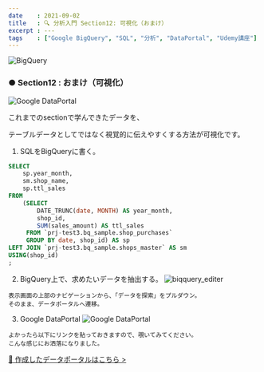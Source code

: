```yaml
---
date    : 2021-09-02
title   : 🔍 分析入門 Section12: 可視化（おまけ）
excerpt : ---
tags    : ["Google BigQuery", "SQL", "分析", "DataPortal", "Udemy講座"]
---
```


![BigQuery](https://cdn-ssl-devio-img.classmethod.jp/wp-content/uploads/2020/09/gcp-eyecatch-bigquery_1200x630.png)

### ● Section12 : おまけ（可視化）
![Google DataPortal](https://i.gyazo.com/625fcf38f301105c0dbc76da5b9951ff.png)

これまでのsectionで学んできたデータを、

テーブルデータとしてではなく視覚的に伝えやすくする方法が可視化です。

1. SQLをBigQueryに書く。

```SQL
SELECT
    sp.year_month,
    sm.shop_name,
    sp.ttl_sales
FROM
    (SELECT
        DATE_TRUNC(date, MONTH) AS year_month,
        shop_id,
        SUM(sales_amount) AS ttl_sales
     FROM `prj-test3.bq_sample.shop_purchases`
     GROUP BY date, shop_id) AS sp
LEFT JOIN `prj-test3.bq_sample.shops_master` AS sm
USING(shop_id)
;
```

2. BigQuery上で、求めたいデータを抽出する。
![biqquery_editer](https://i.gyazo.com/d672afedd1bcc9c0678bbba6ff5bb9dd.png)
```
表示画面の上部のナビゲーションから、「データを探索」をプルダウン。
そのまま、データポータルへ遷移。
```

3. Google DataPortal
![Google DataPortal](https://i.gyazo.com/625fcf38f301105c0dbc76da5b9951ff.png)
```
よかったら以下にリンクを貼っておきますので、覗いてみてください。
こんな感じにお洒落になりました。
```
[🔗 作成したデータポータルはこちら >](https://datastudio.google.com/reporting/fa043ba1-256c-49a9-8f1b-bf12bf5295fa)
